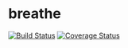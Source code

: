 # breathe
[![Build Status](https://secure.travis-ci.org/fished/breathe.png?branch=master)](https://travis-ci.org/fished/breathe)
[![Coverage Status](https://coveralls.io/repos/fished/breathe/badge.svg?branch=master)](https://coveralls.io/r/fished/breathe/?branch=master)
